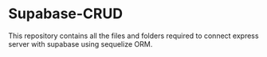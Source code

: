 # Supabase-CRUD
This repository contains all the files and folders required to connect express server with supabase using sequelize ORM.
